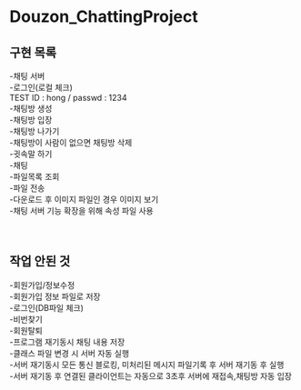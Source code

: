 # Douzon_ChattingProject


## 구현 목록<br/>
  -채팅 서버<br/>
  -로그인(로컬 체크)<br/>
   TEST ID : hong   / passwd : 1234<br/>
  -채팅방 생성<br/>
  -채팅방 입장<br/>
  -채팅방 나가기<br/>
  -채팅방이 사람이 없으면 채팅방 삭제<br/>
  -귓속말 하기<br/>
  -채팅<br/>
  -파일목록 조회<br/>
  -파일 전송<br/>
  -다운로드 후 이미지 파일인 경우 이미지 보기<br/>
  -채팅 서버 기능 확장을 위해 속성 파일 사용<br/>
  <br/>
  <br/>
 ## 작업 안된 것<br/>
  -회원가입/정보수정<br/>
  -회원가입 정보 파일로 저장<br/>
  -로그인(DB파일 체크)<br/>
  -비번찾기<br/>
  -회원탈퇴<br/>
  -프로그램 재기동시 채팅 내용 저장<br/>
  -클래스 파일 변경 시 서버 자동 실행<br/>
  -서버 재기동시 모든 통신 블로킹, 미처리된 메시지 파일기록 후 서버 재기동 후 실행<br/>
  -서버 재기동 후 연결된 클라이언트는 자동으로 3초후 서버에 재접속,채팅방 자동 입장<br/>
